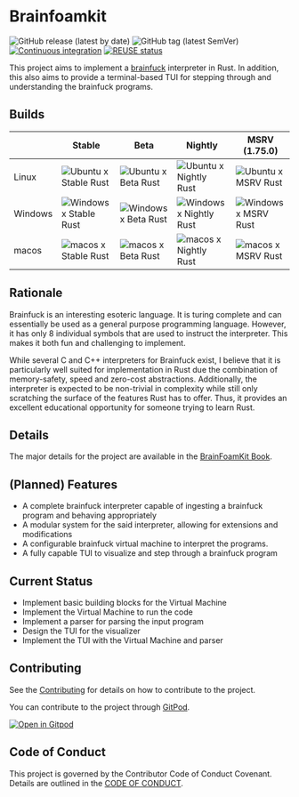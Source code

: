 <!--
SPDX-FileCopyrightText: 2023 - 2024 Ali Sajid Imami

SPDX-License-Identifier: CC0-1.0
-->

# Brainfoamkit

![GitHub release (latest by date)](https://img.shields.io/github/v/release/AliSajid/brainfoamkit)
![GitHub tag (latest SemVer)](https://img.shields.io/github/v/tag/AliSajid/brainfoamkit)
[![Continuous integration](https://github.com/AliSajid/BrainFoamKit/actions/workflows/ci.yaml/badge.svg)](https://github.com/AliSajid/BrainFoamKit/actions/workflows/ci.yaml)
[![REUSE status](https://api.reuse.software/badge/github.com/AliSajid/brainfoamkit)](https://api.reuse.software/info/github.com/AliSajid/brainfoamkit)

This project aims to implement a [brainfuck](https://esolangs.org/wiki/Brainfuck) interpreter in Rust. In addition, this
also aims to provide a terminal-based TUI for stepping through and understanding the brainfuck programs.

## Builds

|         | Stable | Beta | Nightly | MSRV (1.75.0) |
| ------- | ------ | ---- | ------- | ---- |
| Linux   | ![Ubuntu x Stable Rust](https://img.shields.io/endpoint?url=https://gist.githubusercontent.com/AliSajid/80eb42183fabbaf02eebcf768bdae485/raw/ubuntu-stable.json) | ![Ubuntu x Beta Rust](https://img.shields.io/endpoint?url=https://gist.githubusercontent.com/AliSajid/80eb42183fabbaf02eebcf768bdae485/raw/ubuntu-beta.json) | ![Ubuntu x Nightly Rust](https://img.shields.io/endpoint?url=https://gist.githubusercontent.com/AliSajid/80eb42183fabbaf02eebcf768bdae485/raw/ubuntu-nightly.json) | ![Ubuntu x MSRV Rust](https://img.shields.io/endpoint?url=https://gist.githubusercontent.com/AliSajid/80eb42183fabbaf02eebcf768bdae485/raw/ubuntu-msrv.json) |
| Windows  | ![Windows x Stable Rust](https://img.shields.io/endpoint?url=https://gist.githubusercontent.com/AliSajid/80eb42183fabbaf02eebcf768bdae485/raw/windows-stable.json) | ![Windows x Beta Rust](https://img.shields.io/endpoint?url=https://gist.githubusercontent.com/AliSajid/80eb42183fabbaf02eebcf768bdae485/raw/windows-beta.json) | ![Windows x Nightly Rust](https://img.shields.io/endpoint?url=https://gist.githubusercontent.com/AliSajid/80eb42183fabbaf02eebcf768bdae485/raw/windows-nightly.json) |![Windows x MSRV Rust](https://img.shields.io/endpoint?url=https://gist.githubusercontent.com/AliSajid/80eb42183fabbaf02eebcf768bdae485/raw/windows-msrv.json) |
| macos   | ![macos x Stable Rust](https://img.shields.io/endpoint?url=https://gist.githubusercontent.com/AliSajid/80eb42183fabbaf02eebcf768bdae485/raw/macos-stable.json) | ![macos x Beta Rust](https://img.shields.io/endpoint?url=https://gist.githubusercontent.com/AliSajid/80eb42183fabbaf02eebcf768bdae485/raw/macos-beta.json) | ![macos x Nightly Rust](https://img.shields.io/endpoint?url=https://gist.githubusercontent.com/AliSajid/80eb42183fabbaf02eebcf768bdae485/raw/macos-nightly.json) | ![macos x MSRV Rust](https://img.shields.io/endpoint?url=https://gist.githubusercontent.com/AliSajid/80eb42183fabbaf02eebcf768bdae485/raw/macos-msrv.json) |

## Rationale

Brainfuck is an interesting esoteric language. It is turing complete and can essentially be used as a general purpose
programming language. However, it has only 8 individual symbols that are used to instruct the interpreter. This makes it
both fun and challenging to implement.

While several C and C++ interpreters for Brainfuck exist, I believe that it is particularly well suited for
implementation in Rust due the combination of memory-safety, speed and zero-cost abstractions. Additionally, the
interpreter is expected to be non-trivial in complexity while still only scratching the surface of the features Rust has
to offer. Thus, it provides an excellent educational opportunity for someone trying to learn Rust.

## Details

The major details for the project are available in the [BrainFoamKit Book](https://brainfoamkit.imamiland.com/).

## (Planned) Features

- A complete brainfuck interpreter capable of ingesting a brainfuck program and behaving appropriately
- A modular system for the said interpreter, allowing for extensions and modifications
- A configurable brainfuck virtual machine to interpret the programs.
- A fully capable TUI to visualize and step through a brainfuck program

## Current Status

- Implement basic building blocks for the Virtual Machine
- Implement the Virtual Machine to run the code
- Implement a parser for parsing the input program
- Design the TUI for the visualizer
- Implement the TUI with the Virtual Machine and parser

## Contributing

See the [Contributing](CONTRIBUTING.md) for details on how to contribute to the project.

You can contribute to the project through [GitPod](https://gitpod.io).

[![Open in Gitpod](https://gitpod.io/button/open-in-gitpod.svg)](https://gitpod.io/#AliSajid/brainfoamkit)

## Code of Conduct

This project is governed by the Contributor Code of Conduct Covenant. Details are outlined in
the [CODE OF CONDUCT](CODE_OF_CONDUCT.md).
